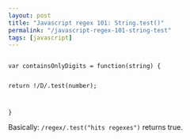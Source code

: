 ```yaml
---
layout: post
title: "Javascript regex 101: String.test()"
permalink: "/javascript-regex-101-string-test"
tags: [javascript]
---
```


<code>
var containsOnlyDigits = function(string) {

return !/D/.test(number);

}
</code>

Basically: <code>/regex/.test("hits regexes")</code> returns true.
